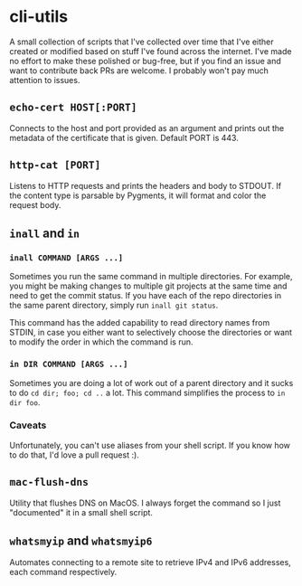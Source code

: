 # cli-utils

A small collection of scripts that I've collected over time that I've either created or modified
based on stuff I've found across the internet. I've made no effort to make these polished or
bug-free, but if you find an issue and want to contribute back PRs are welcome. I probably won't
pay much attention to issues.

## `echo-cert HOST[:PORT]`

Connects to the host and port provided as an argument and prints out the metadata of the certificate 
that is given. Default PORT is 443.

## `http-cat [PORT]`

Listens to HTTP requests and prints the headers and body to STDOUT. If the content type is 
parsable by Pygments, it will format and color the request body.

## `inall` and `in`

### `inall COMMAND [ARGS ...]`

Sometimes you run the same command in multiple directories. For example, you might be making 
changes to multiple git projects at the same time and need to get the commit status. If you have
each of the repo directories in the same parent directory, simply run `inall git status`.

This command has the added capability to read directory names from STDIN, in case you either want
to selectively choose the directories or want to modify the order in which the command is run.

### `in DIR COMMAND [ARGS ...]`

Sometimes you are doing a lot of work out of a parent directory and it sucks to do
`cd dir; foo; cd ..` a lot. This command simplifies the process to `in dir foo`.

### Caveats

Unfortunately, you can't use aliases from your shell script. If you know how to do that, I'd love
a pull request :).

## `mac-flush-dns`

Utility that flushes DNS on MacOS. I always forget the command so I just "documented" it in a small
shell script.

## `whatsmyip` and `whatsmyip6`

Automates connecting to a remote site to retrieve IPv4 and IPv6 addresses, each command respectively.

